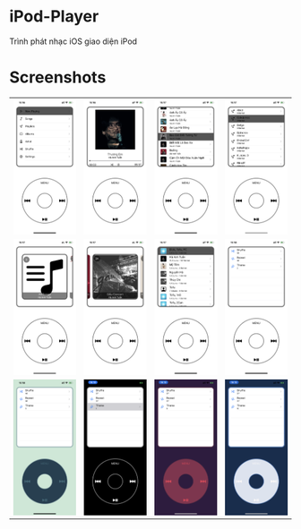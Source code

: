 # iPod-Player
Trình phát nhạc iOS giao diện iPod

# Screenshots

|                         |                         |                         |                         |
|        :---:            |          :---:          |        :---:            |          :---:          |
| ![](screenshots/1.PNG) | ![](screenshots/2.PNG) | ![](screenshots/3.PNG) | ![](screenshots/4.PNG) |
| ![](screenshots/5.PNG) | ![](screenshots/6.PNG) | ![](screenshots/7.PNG) | ![](screenshots/8.PNG) |
| ![](screenshots/9.PNG) | ![](screenshots/10.PNG) | ![](screenshots/11.PNG) | ![](screenshots/12.PNG) |

